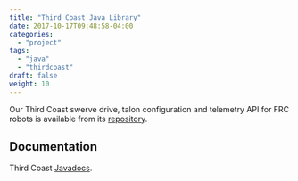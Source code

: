 ```yaml
---
title: "Third Coast Java Library"
date: 2017-10-17T09:48:58-04:00
categories:
  - "project"
tags:
  - "java"
  - "thirdcoast"
draft: false
weight: 10
---
```

Our Third Coast swerve drive, talon configuration and telemetry API for FRC robots is available from its [repository][thirdcoast].

## Documentation

Third Coast [Javadocs][javadoc].


[thirdcoast]: https://github.com/strykeforce/thirdcoast
[javadoc]: https://strykeforce.github.io/thirdcoast/javadoc/
